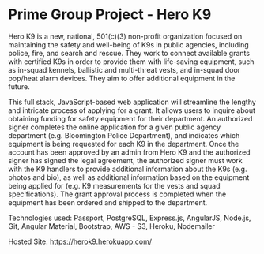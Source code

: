 # Prime Group Project - Hero K9

Hero K9 is a new, national, 501(c)(3) non-profit organization focused on maintaining the safety and well-being of K9s in public agencies, including police, fire, and search and rescue. They work to connect available grants with certified K9s in order to provide them with life-saving equipment, such as in-squad kennels, ballistic and multi-threat vests, and in-squad door pop/heat alarm devices. They aim to offer additional equipment in the future.

This full stack, JavaScript-based web application will streamline the lengthy and intricate process of applying for a grant. It allows users to inquire about obtaining funding for safety equipment for their department. An authorized signer completes the online application for a given public agency department (e.g. Bloomington Police Department), and indicates which equipment is being requested for each K9 in the department. Once the account has been approved by an admin from Hero K9 and the authorized signer has signed the legal agreement, the authorized signer must work with the K9 handlers to provide additional information about the K9s (e.g. photos and bio), as well as additional information based on the equipment being applied for (e.g. K9 measurements for the vests and squad specifications). The grant approval process is completed when the equipment has been ordered and shipped to the department.

Technologies used: Passport, PostgreSQL, Express.js, AngularJS, Node.js, Git, Angular Material, Bootstrap, AWS - S3, Heroku, Nodemailer

Hosted Site: https://herok9.herokuapp.com/

